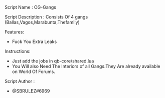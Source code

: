 Script Name : OG-Gangs

Script Description : 
Consists Of 4 gangs (Ballas,Vagos,Marabunta,Thefamily)

Features:
- Fuck You Extra Leaks

Instructions: 
- Just add the jobs in qb-core/shared.lua
- You Will also Need The Interiors of all Gangs.They Are already available on World Of Forums.

Script Author : 
- @SBRULEZ#6969